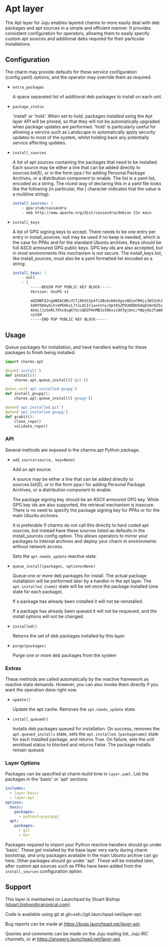 # Apt layer

The Apt layer for Juju enables layered charms to more easily deal with
deb packages and apt sources in a simple and efficient manner. It
provides consistent configuration for operators, allowing them to
easily specify custom apt sources and additional debs required for
their particular installations.

## Configuration

The charm may provide defaults for these service configuration
(config.yaml) options, and the operator may override them as required.

* `extra_packages`

  A space separated list of additional deb packages to install on
  each unit.

* `package_status`

  'install' or 'hold'. When set to hold, packages installed using
  the Apt layer API will be pinned, so that they will not be
  automatically upgraded when package updates are performed. 'hold'
  is particularly useful for allowing a service such as Landscape
  to automatically apply security updates to most of the system,
  whilst holding back any potentially service affecting updates.

* `install_sources`

  A list of apt sources containing the packages that need to be installed.
  Each source may be either a line that can be added directly to
  sources.list(5), or in the form ppa:<user>/<ppa-name> for adding
  Personal Package Archives, or a distribution component to enable.
  The list is a yaml list, encoded as a string. The nicest way of
  declaring this in a yaml file looks like the following (in particular,
  the | character indicates that the value is a multiline string):

  ```yaml
  install_sources: |
      - ppa:stub/cassandra
      - deb http://www.apache.org/dist/cassandra/debian 21x main
  ```

* `install_keys`

  A list of GPG signing keys to accept. There needs to be one entry
  per entry in install_sources. null may be used if no keep is
  needed, which is the case for PPAs and for the standard Ubuntu
  archives. Keys should be full ASCII armoured GPG public keys.
  GPG key ids are also accepted, but in most environments this
  mechanism is not secure. The install_keys list, like
  install_sources, must also be a yaml formatted list encoded as
  a string:

  ```yaml
  install_keys: |
      - null
      - |
          -----BEGIN PGP PUBLIC KEY BLOCK-----
          Version: GnuPG v1

          mQINBFQJvgUBEAC0KcYCTj0hd15p4fiXBsbob0sKgsvN5Lm7N9jzJWlGshJ0peMi
          kH8YhDXw5Lh+mPEHksL7t1L8CIr1a+ntns/Opt65ZPO38ENVkOqEVAn9Z5sIoZsb
          AUeLlJzSeRLTKhcOugK7UcsQD2FHnMBJz50bxis9X7pjmnc/tWpjAGJfaWdjDIo=
          =yiQ4
          -----END PGP PUBLIC KEY BLOCK-----
  ```

## Usage

Queue packages for installation, and have handlers waiting for
these packages to finish being installed:

```python
import charms.apt

@hook('install')
def install():
    charms.apt.queue_install(['git'])

@when_not('apt.installed.gnupg')
def install_gnupg():
    charms.apt.queue_install(['gnupg'])

@when('apt.installed.git')
@when('apt.installed.gnupg')
def grabit():
    clone_repo()
    validate_repo()
```

### API

Several methods are exposed in the charms.apt Python package.

* `add_source(source, key=None)`

  Add an apt source.

  A source may be either a line that can be added directly to
  sources.list(5), or in the form ppa:<user>/<ppa-name> for adding
  Personal Package Archives, or a distribution component to enable.

  The package signing key should be an ASCII armoured GPG key. While
  GPG key ids are also supported, the retrieval mechanism is insecure.
  There is no need to specify the package signing key for PPAs or for
  the main Ubuntu archives.

  It is preferable if charms do not call this directly to hard
  coded apt sources, but instead have these sources listed
  as defaults in the install_sources config option. This allows
  operators to mirror your packages to internal archives and
  deploy your charm in environments without network access.

  Sets the `apt.needs_update` reactive state.

* `queue_install(packages, options=None)`

  Queue one or more deb packages for install. The actual package
  installation will be performed later by a handler in the
  apt layer. The `apt.installed.{name}` state will be set once
  the package installed (one state for each package).

  If a package has already been installed it will not be reinstalled.

  If a package has already been queued it will not be requeued, and
  the install options will not be changed.

* `installed()`

  Returns the set of deb packages installed by this layer.

* `purge(packages)`

  Purge one or more deb packages from the system


### Extras

These methods are called automatically by the reactive framework as
reactive state demands. However, you can also invoke them directly
if you want the operation done right now.

* `update()`

  Update the apt cache. Removes the `apt.needs_update` state.


* `install_queued()`

  Installs deb packages queued for installation. On success, removes
  the `apt.queued_installs` state, sets the `apt.installed.{packagename}`
  state for each installed package, and returns True. On failure,
  sets the unit workload status to blocked and returns False.
  The package installs remain queued.


### Layer Options

Packages can be specified at charm-build time in `layer.yaml`. List the
packages in the 'basic' or 'apt' sections.

```yaml
includes:
  - layer:basic
  - layer:apt
options:
  basic:
    packages:
      - python3-psycopg2
  apt:
    packages:
      - git
      - bzr
```

Packages required to import your Python reactive handlers should go
under 'basic'. These get installed by the base layer very early during
charm bootstrap, and only packages available in the main Ubuntu archive
can go here. Other packages should go under 'apt'. These will be
installed later, after custom apt sources such as PPAs have been added
from the `install_sources` configuration option.


## Support

This layer is maintained on Launchpad by
Stuart Bishop (stuart.bishop@canonical.com).

Code is available using git at git+ssh://git.launchpad.net/layer-apt.

Bug reports can be made at https://bugs.launchpad.net/layer-apt.

Queries and comments can be made on the Juju mailing list, Juju IRC
channels, or at https://answers.launchpad.net/layer-apt.
